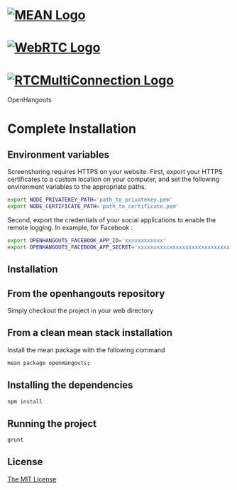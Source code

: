 # [![MEAN Logo](http://www.mean.io/img/logos/meanlogo.png)](http://mean.io/)
# [![WebRTC Logo](http://www.webrtc.org/_/rsrc/1318870658554/config/customLogo.gif?revision=8)](http://www.webrtc.org/)
# [![RTCMultiConnection Logo](http://www.rtcmulticonnection.org/images/logo.png)](http://www.rtcmulticonnection.org/)
OpenHangouts

Complete Installation
==============

Environment variables
-------------

Screensharing requires HTTPS on your website.
First, export your HTTPS certificates to a custom location on your computer, and set the following environment variables to the appropriate paths.

```sh
export NODE_PRIVATEKEY_PATH='path_to_privatekey.pem'
export NODE_CERTIFICATE_PATH='path_to_certificate.pem'
```

Second, export the credentials of your social applications to enable the remote logging.
In example, for Facebook :

```sh
export OPENHANGOUTS_FACEBOOK_APP_ID='xxxxxxxxxxxx'
export OPENHANGOUTS_FACEBOOK_APP_SECRET='xxxxxxxxxxxxxxxxxxxxxxxxxxxxx'
```

Installation
-------------

From the openhangouts repository
------------
Simply checkout the project in your web directory


From a clean mean stack installation
------------
Install the mean package with the following command

```sh
mean package openHangouts;
```


Installing the dependencies
-------------

```sh
npm install
```

Running the project
-------------

```sh
grunt
```

## License
[The MIT License](http://opensource.org/licenses/MIT)
